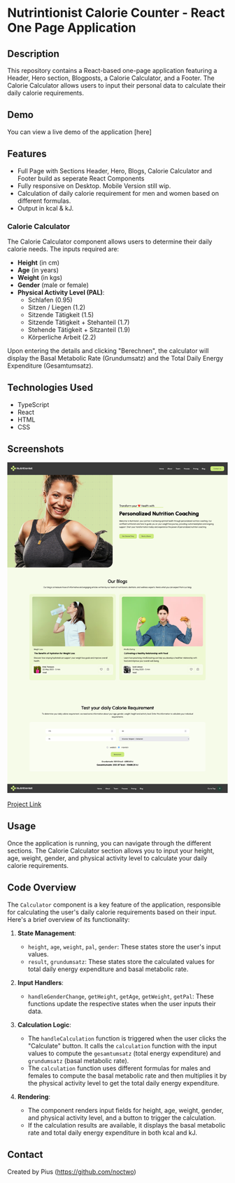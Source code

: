 # Nutrintionist Calorie Counter - React One Page Application

## Description

This repository contains a React-based one-page application featuring a Header, Hero section, Blogposts, a Calorie Calculator, and a Footer. The Calorie Calculator allows users to input their personal data to calculate their daily calorie requirements.

## Demo

You can view a live demo of the application [here]

## Features

- Full Page with Sections Header, Hero, Blogs, Calorie Calculator and Footer build as seperate React Components
- Fully responsive on Desktop. Mobile Version still wip.
- Calculation of daily calorie requirement for men and women based on different formulas.
- Output in kcal & kJ.

### Calorie Calculator

The Calorie Calculator component allows users to determine their daily calorie needs. The inputs required are:

- **Height** (in cm)
- **Age** (in years)
- **Weight** (in kgs)
- **Gender** (male or female)
- **Physical Activity Level (PAL)**:
  - Schlafen (0.95)
  - Sitzen / Liegen (1.2)
  - Sitzende Tätigkeit (1.5)
  - Sitzende Tätigkeit + Stehanteil (1.7)
  - Stehende Tätigkeit + Sitzanteil (1.9)
  - Körperliche Arbeit (2.2)

Upon entering the details and clicking "Berechnen", the calculator will display the Basal Metabolic Rate (Grundumsatz) and the Total Daily Energy Expenditure (Gesamtumsatz).

## Technologies Used

- TypeScript
- React
- HTML
- CSS

## Screenshots

![Example screenshot](/public/img/react-calorie-counter-app-screen.png)

[Project Link](https://github.com/noctwo/project-react-calorie-counter.git)

## Usage

Once the application is running, you can navigate through the different sections. The Calorie Calculator section allows you to input your height, age, weight, gender, and physical activity level to calculate your daily calorie requirements.

## Code Overview

The `Calculator` component is a key feature of the application, responsible for calculating the user's daily calorie requirements based on their input. Here's a brief overview of its functionality:

1. **State Management**:

   - `height`, `age`, `weight`, `pal`, `gender`: These states store the user's input values.
   - `result`, `grundumsatz`: These states store the calculated values for total daily energy expenditure and basal metabolic rate.

2. **Input Handlers**:

   - `handleGenderChange`, `getHeight`, `getAge`, `getWeight`, `getPal`: These functions update the respective states when the user inputs their data.

3. **Calculation Logic**:

   - The `handleCalculation` function is triggered when the user clicks the "Calculate" button. It calls the `calculation` function with the input values to compute the `gesamtumsatz` (total energy expenditure) and `grundumsatz` (basal metabolic rate).
   - The `calculation` function uses different formulas for males and females to compute the basal metabolic rate and then multiplies it by the physical activity level to get the total daily energy expenditure.

4. **Rendering**:
   - The component renders input fields for height, age, weight, gender, and physical activity level, and a button to trigger the calculation.
   - If the calculation results are available, it displays the basal metabolic rate and total daily energy expenditure in both kcal and kJ.

## Contact

Created by Pius (https://github.com/noctwo)
